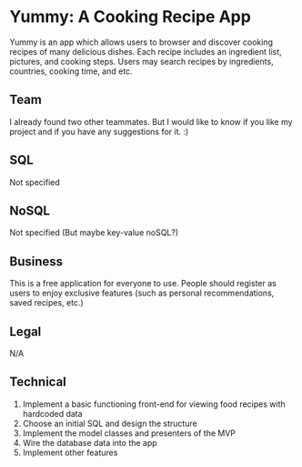 # Yummy: A Cooking Recipe App
Yummy is an app which allows users to browser and discover  cooking recipes of many delicious dishes. Each recipe includes an ingredient list, pictures, and cooking steps. Users may search recipes by ingredients, countries, cooking time, and etc. 

## Team
I already found two other teammates. But I would like to know if you like my project and if you have any suggestions for it. :)

## SQL
Not specified

## NoSQL
Not specified (But maybe key-value noSQL?)

## Business
This is a free application for everyone to use. People should register as users to enjoy exclusive features (such as personal recommendations, saved recipes, etc.)

## Legal 
N/A

## Technical
1. Implement a basic functioning front-end for viewing food recipes with hardcoded data
2. Choose an initial SQL and design the structure
3. Implement the model classes and presenters of the MVP
4. Wire the database data into the app
5. Implement other features 